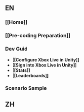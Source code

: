 ## EN
### [[Home]]
### [[Pre-coding Preparation]]
### Dev Guid
* **[[Configure Xbox Live in Unity]]**
* **[[Sign into Xbox Live in Unity]]**
* **[[Stats]]**
* **[[Leaderboards]]**
### Scenario Sample

## ZH
